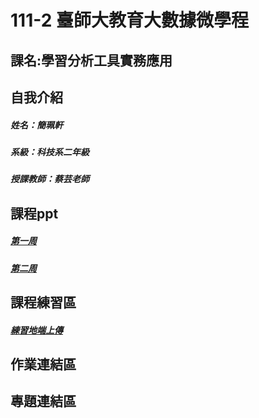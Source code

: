 # 111-2 臺師大教育大數據微學程
## 課名:學習分析工具實務應用
## 自我介紹
##### 姓名：簡珮軒
##### 系級：科技系二年級
##### 授課教師：蔡芸老師
## 課程ppt
##### [第一周](https://docs.google.com/presentation/d/e/2PACX-1vSInSmBw4pmnFj-4BoVDQcXDkXJ23WMGXBWPkHTTm99t0rigaeIYzMpjC8Q7nKu9SZWeNAs6q1Wy5ZE/pub?start=false&loop=false&delayms=3000&slide=id.p)
##### [第二周]()
## 課程練習區
##### [練習地端上傳](https://github.com/cpeggy/LAT/blob/main/TEST.ipynb)
## 作業連結區
## 專題連結區
